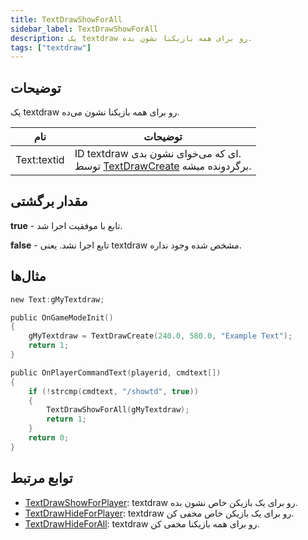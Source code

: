 ```yaml
---
title: TextDrawShowForAll
sidebar_label: TextDrawShowForAll
description: یک textdraw رو برای همه بازیکنا نشون بده.
tags: ["textdraw"]
---
```


## توضیحات

یک textdraw رو برای همه بازیکنا نشون می‌ده.

| نام         | توضیحات                                                                        |
| ----------- | ---------------------------------------------------------------------------------- |
| Text:textid | ID textdraw ای که می‌خوای نشون بدی.<br />توسط [TextDrawCreate](TextDrawCreate) برگردونده میشه. |

## مقدار برگشتی

**true** - تابع با موفقیت اجرا شد.

**false** - تابع اجرا نشد. یعنی textdraw مشخص شده وجود نداره.

## مثال‌ها

```c
new Text:gMyTextdraw;

public OnGameModeInit()
{
    gMyTextdraw = TextDrawCreate(240.0, 580.0, "Example Text");
    return 1;
}

public OnPlayerCommandText(playerid, cmdtext[])
{
    if (!strcmp(cmdtext, "/showtd", true))
    {
        TextDrawShowForAll(gMyTextdraw);
        return 1;
    }
    return 0;
}
```

## توابع مرتبط

- [TextDrawShowForPlayer](TextDrawShowForPlayer): textdraw رو برای یک بازیکن خاص نشون بده.
- [TextDrawHideForPlayer](TextDrawHideForPlayer): textdraw رو برای یک بازیکن خاص مخفی کن.
- [TextDrawHideForAll](TextDrawHideForAll): textdraw رو برای همه بازیکنا مخفی کن.
